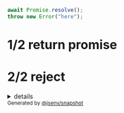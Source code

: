 ```js
await Promise.resolve();
throw new Error("here");
```

# 1/2 return promise

# 2/2 reject

<details>
  <summary>details</summary>

```
Error: here
  at @jsenv/core/packages/independent/snapshot/tests/compare_side_effects/basic/side_effects_basic.test.mjs:43:11
  at async startTesting (@jsenv/core/packages/independent/snapshot/tests/compare_side_effects/basic/side_effects_basic.test.mjs:20:5)
  at async @jsenv/core/packages/independent/snapshot/tests/compare_side_effects/basic/side_effects_basic.test.mjs:29:1
```

</details>

<sub>
  Generated by <a href="https://github.com/jsenv/core/tree/main/packages/independent/snapshot">@jsenv/snapshot</a>
</sub>
